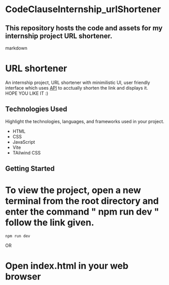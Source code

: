 # CodeClauseInternship_urlShortener

## This repository hosts the code and assets for my internship project URL shortener.

markdown
# URL shortener

An internship project, URL shortener with minimilistic UI, user friendly interface which uses [API](https://shrtco.de/docs/) to acctually shorten the link and displays it.  
HOPE YOU LIKE IT :)

## Technologies Used 

Highlight the technologies, languages, and frameworks used in your project.

- HTML
- CSS
- JavaScript
- Vite
- TAilwind CSS

## Getting Started

  # To view the project, open a new terminal from the root directory and enter the command " npm run dev " follow the link given.
    npm run dev
OR
  # Open index.html in your web browser
